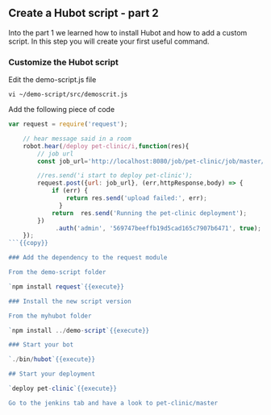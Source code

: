 ## Create a Hubot script - part 2

Into the part 1 we learned how to install Hubot and how to add a custom script. In this step you will create your first useful command.


### Customize the Hubot script

Edit the demo-script.js file

`vi ~/demo-script/src/demoscrit.js`

Add the following piece of code

```javascript
var request = require('request');

    // hear message said in a room
    robot.hear(/deploy pet-clinic/i,function(res){
        // job url       
        const job_url='http://localhost:8080/job/pet-clinic/job/master/build'

        //res.send('i start to deploy pet-clinic');
        request.post({url: job_url}, (err,httpResponse,body) => {
            if (err) {
                return res.send('upload failed:', err);
              }
            return  res.send('Running the pet-clinic deployment');
        })
             .auth('admin', '569747beeffb19d5cad165c7907b6471', true);       
    });
```{{copy}}

### Add the dependency to the request module

From the demo-script folder

`npm install request`{{execute}}

### Install the new script version

From the myhubot folder

`npm install ../demo-script`{{execute}}

### Start your bot

`./bin/hubot`{{execute}}

## Start your deployment

`deploy pet-clinic`{{execute}}

Go to the jenkins tab and have a look to pet-clinic/master
